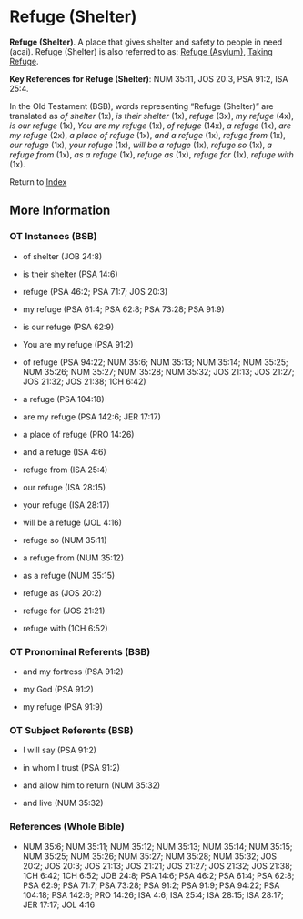 # Refuge (Shelter)
**Refuge (Shelter)**. 
A place that gives shelter and safety to people in need (acai). 
Refuge (Shelter) is also referred to as: 
[Refuge (Asylum)](Refuge.2.md), [Taking Refuge](TakingRefuge.md). 


**Key References for Refuge (Shelter)**: 
NUM 35:11, JOS 20:3, PSA 91:2, ISA 25:4. 


In the Old Testament (BSB), words representing “Refuge (Shelter)” are translated as 
*of shelter* (1x), *is their shelter* (1x), *refuge* (3x), *my refuge* (4x), *is our refuge* (1x), *You are my refuge* (1x), *of refuge* (14x), *a refuge* (1x), *are my refuge* (2x), *a place of refuge* (1x), *and a refuge* (1x), *refuge from* (1x), *our refuge* (1x), *your refuge* (1x), *will be a refuge* (1x), *refuge so* (1x), *a refuge from* (1x), *as a refuge* (1x), *refuge as* (1x), *refuge for* (1x), *refuge with* (1x). 




Return to [Index](00-Index.md)

## More Information

### OT Instances (BSB)

* of shelter (JOB 24:8)

* is their shelter (PSA 14:6)

* refuge (PSA 46:2; PSA 71:7; JOS 20:3)

* my refuge (PSA 61:4; PSA 62:8; PSA 73:28; PSA 91:9)

* is our refuge (PSA 62:9)

* You are my refuge (PSA 91:2)

* of refuge (PSA 94:22; NUM 35:6; NUM 35:13; NUM 35:14; NUM 35:25; NUM 35:26; NUM 35:27; NUM 35:28; NUM 35:32; JOS 21:13; JOS 21:27; JOS 21:32; JOS 21:38; 1CH 6:42)

* a refuge (PSA 104:18)

* are my refuge (PSA 142:6; JER 17:17)

* a place of refuge (PRO 14:26)

* and a refuge (ISA 4:6)

* refuge from (ISA 25:4)

* our refuge (ISA 28:15)

* your refuge (ISA 28:17)

* will be a refuge (JOL 4:16)

* refuge so (NUM 35:11)

* a refuge from (NUM 35:12)

* as a refuge (NUM 35:15)

* refuge as (JOS 20:2)

* refuge for (JOS 21:21)

* refuge with (1CH 6:52)



### OT Pronominal Referents (BSB)

* and my fortress (PSA 91:2)

* my God (PSA 91:2)

* my refuge (PSA 91:9)



### OT Subject Referents (BSB)

* I will say (PSA 91:2)

* in whom I trust (PSA 91:2)

* and allow him to return (NUM 35:32)

* and live (NUM 35:32)



### References (Whole Bible)

* NUM 35:6; NUM 35:11; NUM 35:12; NUM 35:13; NUM 35:14; NUM 35:15; NUM 35:25; NUM 35:26; NUM 35:27; NUM 35:28; NUM 35:32; JOS 20:2; JOS 20:3; JOS 21:13; JOS 21:21; JOS 21:27; JOS 21:32; JOS 21:38; 1CH 6:42; 1CH 6:52; JOB 24:8; PSA 14:6; PSA 46:2; PSA 61:4; PSA 62:8; PSA 62:9; PSA 71:7; PSA 73:28; PSA 91:2; PSA 91:9; PSA 94:22; PSA 104:18; PSA 142:6; PRO 14:26; ISA 4:6; ISA 25:4; ISA 28:15; ISA 28:17; JER 17:17; JOL 4:16



